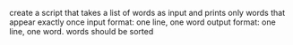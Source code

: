 create a script that takes a list of words as input and prints only words that appear exactly once input format: one line, one word output format: one line, one word. words should be sorted
